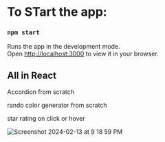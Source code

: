# To STart the app:

### `npm start`

Runs the app in the development mode.\
Open [http://localhost:3000](http://localhost:3000) to view it in your browser.

## All in React

Accordion from scratch

rando color generator from scratch

star rating on click or hover

![Screenshot 2024-02-13 at 9 18 59 PM](https://github.com/stevenleelawson/react-simple-apps/assets/16749135/62ee67d7-ca4e-45e1-a801-16e77adaa6ef)
